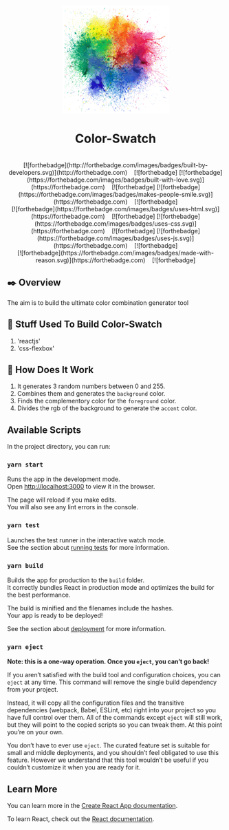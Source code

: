 <div align="center">
    <img src="./public/logo.png" height="250px">
    <h1>Color-Swatch</h1>
</div>
<br />
<div align="center">
[![forthebadge](http://forthebadge.com/images/badges/built-by-developers.svg)](http://forthebadge.com)&nbsp;&nbsp;&nbsp;&nbsp;[![forthebadge]
[![forthebadge](https://forthebadge.com/images/badges/built-with-love.svg)](https://forthebadge.com)&nbsp;&nbsp;&nbsp;&nbsp;[![forthebadge]
[![forthebadge](https://forthebadge.com/images/badges/makes-people-smile.svg)](https://forthebadge.com)&nbsp;&nbsp;&nbsp;&nbsp;[![forthebadge]
<br />
[![forthebadge](https://forthebadge.com/images/badges/uses-html.svg)](https://forthebadge.com)&nbsp;&nbsp;&nbsp;&nbsp;[![forthebadge]
[![forthebadge](https://forthebadge.com/images/badges/uses-css.svg)](https://forthebadge.com)&nbsp;&nbsp;&nbsp;&nbsp;[![forthebadge]
[![forthebadge](https://forthebadge.com/images/badges/uses-js.svg)](https://forthebadge.com)&nbsp;&nbsp;&nbsp;&nbsp;[![forthebadge]
<br />
[![forthebadge](https://forthebadge.com/images/badges/made-with-reason.svg)](https://forthebadge.com)&nbsp;&nbsp;&nbsp;&nbsp;[![forthebadge]
</div>

## ✒️ Overview

The aim is to build the ultimate color combination generator tool

## 🧐 Stuff Used To Build Color-Swatch

1. 'reactjs'
2. 'css-flexbox'

## 🚀 How Does It Work

1. It generates 3 random numbers between 0 and 255.
2. Combines them and generates the `background` color.
3. Finds the complementory color for the `foreground` color.
4. Divides the rgb of the background to generate the `accent` color.

## Available Scripts

In the project directory, you can run:

### `yarn start`

Runs the app in the development mode.\
Open [http://localhost:3000](http://localhost:3000) to view it in the browser.

The page will reload if you make edits.\
You will also see any lint errors in the console.

### `yarn test`

Launches the test runner in the interactive watch mode.\
See the section about [running tests](https://facebook.github.io/create-react-app/docs/running-tests) for more information.

### `yarn build`

Builds the app for production to the `build` folder.\
It correctly bundles React in production mode and optimizes the build for the best performance.

The build is minified and the filenames include the hashes.\
Your app is ready to be deployed!

See the section about [deployment](https://facebook.github.io/create-react-app/docs/deployment) for more information.

### `yarn eject`

**Note: this is a one-way operation. Once you `eject`, you can’t go back!**

If you aren’t satisfied with the build tool and configuration choices, you can `eject` at any time. This command will remove the single build dependency from your project.

Instead, it will copy all the configuration files and the transitive dependencies (webpack, Babel, ESLint, etc) right into your project so you have full control over them. All of the commands except `eject` will still work, but they will point to the copied scripts so you can tweak them. At this point you’re on your own.

You don’t have to ever use `eject`. The curated feature set is suitable for small and middle deployments, and you shouldn’t feel obligated to use this feature. However we understand that this tool wouldn’t be useful if you couldn’t customize it when you are ready for it.

## Learn More

You can learn more in the [Create React App documentation](https://facebook.github.io/create-react-app/docs/getting-started).

To learn React, check out the [React documentation](https://reactjs.org/).
